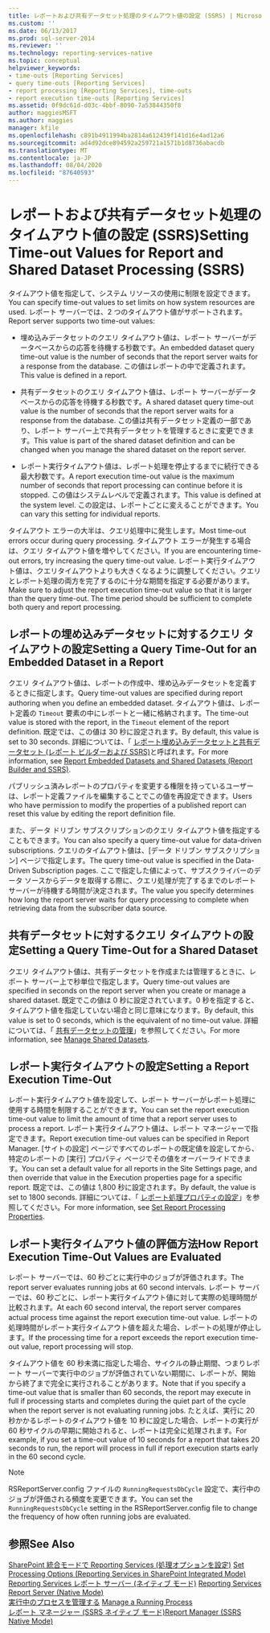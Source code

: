 ```yaml
---
title: レポートおよび共有データセット処理のタイムアウト値の設定 (SSRS) | Microsoft Docs
ms.custom: ''
ms.date: 06/13/2017
ms.prod: sql-server-2014
ms.reviewer: ''
ms.technology: reporting-services-native
ms.topic: conceptual
helpviewer_keywords:
- time-outs [Reporting Services]
- query time-outs [Reporting Services]
- report processing [Reporting Services], time-outs
- report execution time-outs [Reporting Services]
ms.assetid: 0f9dc61d-d03c-4bbf-8090-7a53844350f8
author: maggiesMSFT
ms.author: maggies
manager: kfile
ms.openlocfilehash: c891b4911994ba2814a612439f141d16e4ad12a6
ms.sourcegitcommit: ad4d92dce894592a259721a1571b1d8736abacdb
ms.translationtype: MT
ms.contentlocale: ja-JP
ms.lasthandoff: 08/04/2020
ms.locfileid: "87640593"
---
```

# <a name="setting-time-out-values-for-report-and-shared-dataset-processing-ssrs"></a><span data-ttu-id="9a54e-102">レポートおよび共有データセット処理のタイムアウト値の設定 (SSRS)</span><span class="sxs-lookup"><span data-stu-id="9a54e-102">Setting Time-out Values for Report and Shared Dataset Processing (SSRS)</span></span>
  <span data-ttu-id="9a54e-103">タイムアウト値を指定して、システム リソースの使用に制限を設定できます。</span><span class="sxs-lookup"><span data-stu-id="9a54e-103">You can specify time-out values to set limits on how system resources are used.</span></span> <span data-ttu-id="9a54e-104">レポート サーバーでは、2 つのタイムアウト値がサポートされます。</span><span class="sxs-lookup"><span data-stu-id="9a54e-104">Report server supports two time-out values:</span></span>  
  
-   <span data-ttu-id="9a54e-105">埋め込みデータセットのクエリ タイムアウト値は、レポート サーバーがデータベースからの応答を待機する秒数です。</span><span class="sxs-lookup"><span data-stu-id="9a54e-105">An embedded dataset query time-out value is the number of seconds that the report server waits for a response from the database.</span></span> <span data-ttu-id="9a54e-106">この値はレポートの中で定義されます。</span><span class="sxs-lookup"><span data-stu-id="9a54e-106">This value is defined in a report.</span></span>  
  
-   <span data-ttu-id="9a54e-107">共有データセットのクエリ タイムアウト値は、レポート サーバーがデータベースからの応答を待機する秒数です。</span><span class="sxs-lookup"><span data-stu-id="9a54e-107">A shared dataset query time-out value is the number of seconds that the report server waits for a response from the database.</span></span> <span data-ttu-id="9a54e-108">この値は共有データセット定義の一部であり、レポート サーバー上で共有データセットを管理するときに変更できます。</span><span class="sxs-lookup"><span data-stu-id="9a54e-108">This value is part of the shared dataset definition and can be changed when you manage the shared dataset on the report server.</span></span>  
  
-   <span data-ttu-id="9a54e-109">レポート実行タイムアウト値は、レポート処理を停止するまでに続行できる最大秒数です。</span><span class="sxs-lookup"><span data-stu-id="9a54e-109">A report execution time-out value is the maximum number of seconds that report processing can continue before it is stopped.</span></span> <span data-ttu-id="9a54e-110">この値はシステムレベルで定義されます。</span><span class="sxs-lookup"><span data-stu-id="9a54e-110">This value is defined at the system level.</span></span> <span data-ttu-id="9a54e-111">この設定は、レポートごとに変えることができます。</span><span class="sxs-lookup"><span data-stu-id="9a54e-111">You can vary this setting for individual reports.</span></span>  
  
 <span data-ttu-id="9a54e-112">タイムアウト エラーの大半は、クエリ処理中に発生します。</span><span class="sxs-lookup"><span data-stu-id="9a54e-112">Most time-out errors occur during query processing.</span></span> <span data-ttu-id="9a54e-113">タイムアウト エラーが発生する場合は、クエリ タイムアウト値を増やしてください。</span><span class="sxs-lookup"><span data-stu-id="9a54e-113">If you are encountering time-out errors, try increasing the query time-out value.</span></span> <span data-ttu-id="9a54e-114">レポート実行タイムアウト値は、クエリタイムアウトよりも大きくなるように調整してください。クエリとレポート処理の両方を完了するのに十分な期間を指定する必要があります。</span><span class="sxs-lookup"><span data-stu-id="9a54e-114">Make sure to adjust the report execution time-out value so that it is larger than the query time-out. The time period should be sufficient to complete both query and report processing.</span></span>  
  
## <a name="setting-a-query-time-out-for-an-embedded-dataset-in-a-report"></a><span data-ttu-id="9a54e-115">レポートの埋め込みデータセットに対するクエリ タイムアウトの設定</span><span class="sxs-lookup"><span data-stu-id="9a54e-115">Setting a Query Time-Out for an Embedded Dataset in a Report</span></span>  
 <span data-ttu-id="9a54e-116">クエリ タイムアウト値は、レポートの作成中、埋め込みデータセットを定義するときに指定します。</span><span class="sxs-lookup"><span data-stu-id="9a54e-116">Query time-out values are specified during report authoring when you define an embedded dataset.</span></span> <span data-ttu-id="9a54e-117">タイムアウト値は、レポート定義の `Timeout` 要素の中にレポートと一緒に格納されます。</span><span class="sxs-lookup"><span data-stu-id="9a54e-117">The time-out value is stored with the report, in the `Timeout` element of the report definition.</span></span> <span data-ttu-id="9a54e-118">既定では、この値は 30 秒に設定されます。</span><span class="sxs-lookup"><span data-stu-id="9a54e-118">By default, this value is set to 30 seconds.</span></span> <span data-ttu-id="9a54e-119">詳細については、「 [レポート埋め込みデータセットと共有データセット &#40;レポート ビルダーおよび SSRS&#41;](../report-data/report-embedded-datasets-and-shared-datasets-report-builder-and-ssrs.md)と呼ばれます。</span><span class="sxs-lookup"><span data-stu-id="9a54e-119">For more information, see [Report Embedded Datasets and Shared Datasets &#40;Report Builder and SSRS&#41;](../report-data/report-embedded-datasets-and-shared-datasets-report-builder-and-ssrs.md).</span></span>  
  
 <span data-ttu-id="9a54e-120">パブリッシュ済みレポートのプロパティを変更する権限を持っているユーザーは、レポート定義ファイルを編集することでこの値を再設定できます。</span><span class="sxs-lookup"><span data-stu-id="9a54e-120">Users who have permission to modify the properties of a published report can reset this value by editing the report definition file.</span></span>  
  
 <span data-ttu-id="9a54e-121">また、データ ドリブン サブスクリプションのクエリ タイムアウト値を指定することもできます。</span><span class="sxs-lookup"><span data-stu-id="9a54e-121">You can also specify a query time-out value for data-driven subscriptions.</span></span> <span data-ttu-id="9a54e-122">クエリのタイムアウト値は、[データ ドリブン サブスクリプション] ページで指定します。</span><span class="sxs-lookup"><span data-stu-id="9a54e-122">The query time-out value is specified in the Data-Driven Subscription pages.</span></span> <span data-ttu-id="9a54e-123">ここで指定した値によって、サブスクライバーのデータ ソースからデータを取得する際に、クエリ処理が完了するまでのレポート サーバーが待機する時間が決定されます。</span><span class="sxs-lookup"><span data-stu-id="9a54e-123">The value you specify determines how long the report server waits for query processing to complete when retrieving data from the subscriber data source.</span></span>  
  
## <a name="setting-a-query-time-out-for-a-shared-dataset"></a><span data-ttu-id="9a54e-124">共有データセットに対するクエリ タイムアウトの設定</span><span class="sxs-lookup"><span data-stu-id="9a54e-124">Setting a Query Time-Out for a Shared Dataset</span></span>  
 <span data-ttu-id="9a54e-125">クエリ タイムアウト値は、共有データセットを作成または管理するときに、レポート サーバー上で秒単位で指定します。</span><span class="sxs-lookup"><span data-stu-id="9a54e-125">Query time-out values are specified in seconds on the report server when you create or manage a shared dataset.</span></span> <span data-ttu-id="9a54e-126">既定でこの値は 0 秒に設定されています。0 秒を指定すると、タイムアウト値を指定していない場合と同じ意味になります。</span><span class="sxs-lookup"><span data-stu-id="9a54e-126">By default, this value is set to 0 seconds, which is the equivalent of no time-out value.</span></span> <span data-ttu-id="9a54e-127">詳細については、「 [共有データセットの管理](../report-data/manage-shared-datasets.md)」を参照してください。</span><span class="sxs-lookup"><span data-stu-id="9a54e-127">For more information, see [Manage Shared Datasets](../report-data/manage-shared-datasets.md).</span></span>  
  
## <a name="setting-a-report-execution-time-out"></a><span data-ttu-id="9a54e-128">レポート実行タイムアウトの設定</span><span class="sxs-lookup"><span data-stu-id="9a54e-128">Setting a Report Execution Time-Out</span></span>  
 <span data-ttu-id="9a54e-129">レポート実行タイムアウト値を設定して、レポート サーバーがレポート処理に使用する時間を制限することができます。</span><span class="sxs-lookup"><span data-stu-id="9a54e-129">You can set the report execution time-out value to limit the amount of time that a report server uses to process a report.</span></span> <span data-ttu-id="9a54e-130">レポート実行タイムアウト値は、レポート マネージャーで指定できます。</span><span class="sxs-lookup"><span data-stu-id="9a54e-130">Report execution time-out values can be specified in Report Manager.</span></span> <span data-ttu-id="9a54e-131">[サイトの設定] ページですべてのレポートの既定値を設定してから、特定のレポートの [実行] プロパティ ページでその値をオーバーライドできます。</span><span class="sxs-lookup"><span data-stu-id="9a54e-131">You can set a default value for all reports in the Site Settings page, and then override that value in the Execution properties page for a specific report.</span></span> <span data-ttu-id="9a54e-132">既定では、この値は 1,800 秒に設定されます。</span><span class="sxs-lookup"><span data-stu-id="9a54e-132">By default, the value is set to 1800 seconds.</span></span> <span data-ttu-id="9a54e-133">詳細については、「 [レポート処理プロパティの設定](set-report-processing-properties.md)」を参照してください。</span><span class="sxs-lookup"><span data-stu-id="9a54e-133">For more information, see [Set Report Processing Properties](set-report-processing-properties.md).</span></span>  
  
## <a name="how-report-execution-time-out-values-are-evaluated"></a><span data-ttu-id="9a54e-134">レポート実行タイムアウト値の評価方法</span><span class="sxs-lookup"><span data-stu-id="9a54e-134">How Report Execution Time-Out Values are Evaluated</span></span>  
 <span data-ttu-id="9a54e-135">レポート サーバーでは、60 秒ごとに実行中のジョブが評価されます。</span><span class="sxs-lookup"><span data-stu-id="9a54e-135">The report server evaluates running jobs at 60 second intervals.</span></span> <span data-ttu-id="9a54e-136">レポート サーバーでは、60 秒ごとに、レポート実行タイムアウト値に対して実際の処理時間が比較されます。</span><span class="sxs-lookup"><span data-stu-id="9a54e-136">At each 60 second interval, the report server compares actual process time against the report execution time-out value.</span></span> <span data-ttu-id="9a54e-137">レポートの処理時間がレポート実行タイムアウト値を超えた場合、レポートの処理が停止します。</span><span class="sxs-lookup"><span data-stu-id="9a54e-137">If the processing time for a report exceeds the report execution time-out value, report processing will stop.</span></span>  
  
 <span data-ttu-id="9a54e-138">タイムアウト値を 60 秒未満に指定した場合、サイクルの静止期間、つまりレポート サーバーで実行中のジョブが評価されていない期間に、レポートが、開始から終了まで完全に実行されることがあります。</span><span class="sxs-lookup"><span data-stu-id="9a54e-138">Note that if you specify a time-out value that is smaller than 60 seconds, the report may execute in full if processing starts and completes during the quiet part of the cycle when the report server is not evaluating running jobs.</span></span> <span data-ttu-id="9a54e-139">たとえば、実行に 20 秒かかるレポートのタイムアウト値を 10 秒に設定した場合、レポートの実行が 60 秒サイクルの早期に開始されると、レポートは完全に処理されます。</span><span class="sxs-lookup"><span data-stu-id="9a54e-139">For example, if you set a time-out value of 10 seconds for a report that takes 20 seconds to run, the report will process in full if report execution starts early in the 60 second cycle.</span></span>  
  
> [!NOTE]  
>  <span data-ttu-id="9a54e-140">RSReportServer.config ファイルの `RunningRequestsDbCycle` 設定で、実行中のジョブが評価される頻度を変更できます。</span><span class="sxs-lookup"><span data-stu-id="9a54e-140">You can set the `RunningRequestsDbCycle` setting in the RSReportServer.config file to change the frequency of how often running jobs are evaluated.</span></span>  
  
## <a name="see-also"></a><span data-ttu-id="9a54e-141">参照</span><span class="sxs-lookup"><span data-stu-id="9a54e-141">See Also</span></span>  
 <span data-ttu-id="9a54e-142">[SharePoint 統合モードで Reporting Services &#40;処理オプションを設定&#41;](../set-processing-options-reporting-services-in-sharepoint-integrated-mode.md) </span><span class="sxs-lookup"><span data-stu-id="9a54e-142">[Set Processing Options &#40;Reporting Services in SharePoint Integrated Mode&#41;](../set-processing-options-reporting-services-in-sharepoint-integrated-mode.md) </span></span>  
 <span data-ttu-id="9a54e-143">[Reporting Services レポート サーバー (ネイティブ モード)](reporting-services-report-server-native-mode.md) </span><span class="sxs-lookup"><span data-stu-id="9a54e-143">[Reporting Services Report Server &#40;Native Mode&#41;](reporting-services-report-server-native-mode.md) </span></span>  
 <span data-ttu-id="9a54e-144">[実行中のプロセスを管理する](../subscriptions/manage-a-running-process.md) </span><span class="sxs-lookup"><span data-stu-id="9a54e-144">[Manage a Running Process](../subscriptions/manage-a-running-process.md) </span></span>  
 [<span data-ttu-id="9a54e-145">レポート マネージャー &#40;SSRS ネイティブ モード&#41;</span><span class="sxs-lookup"><span data-stu-id="9a54e-145">Report Manager  &#40;SSRS Native Mode&#41;</span></span>](../report-manager-ssrs-native-mode.md)  
  
  
